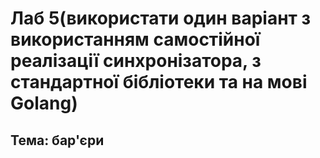 # Лаб 5(використати один варіант з використанням самостійної реалізації синхронізатора, з стандартної бібліотеки та на мові Golang)
## Тема: бар'єри